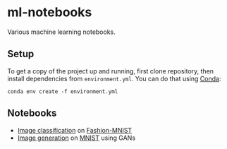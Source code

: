 # ml-notebooks
Various machine learning notebooks.

## Setup
To get a copy of the project up and running, first clone repository, then install dependencies from `environment.yml`. You can do that using [Conda](https://conda.io/docs/):
```
conda env create -f environment.yml
```

## Notebooks
- [Image classification](https://github.com/czyzi0/ml-notebooks/blob/master/notebooks/image-classification.ipynb) on [Fashion-MNIST](https://github.com/zalandoresearch/fashion-mnist)
- [Image generation](https://github.com/czyzi0/ml-notebooks/blob/master/notebooks/mnist-gan.ipynb) on [MNIST](http://yann.lecun.com/exdb/mnist/) using GANs
